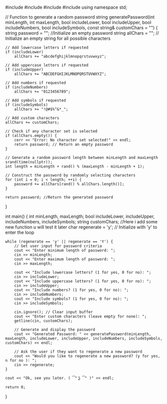 #include <iostream>
#include <cstdlib>
#include <ctime>
#include <string>
using namespace std;

// Function to generate a random password
string generatePassword(int minLength, int maxLength, bool includeLower, bool includeUpper, bool includeNumbers, bool includeSymbols, const string& customChars = "") {
    string password = ""; //Initialize an empty password
    string allChars = ""; // Initialize an empty string for all possible characters

    // Add lowercase letters if requested
    if (includeLower)
        allChars += "abcdefghijklmnopqrstuvwxyz";

    // Add uppercase letters if requested
    if (includeUpper)
        allChars += "ABCDEFGHIJKLMNOPQRSTUVWXYZ";

    // Add numbers if requested
    if (includeNumbers)
        allChars += "0123456789";

    // Add symbols if requested
    if (includeSymbols)
        allChars += "!@#$%^&*_";

    // Add custom characters
    allChars += customChars;

    // Check if any character set is selected
    if (allChars.empty()) {
        cerr << "Error: No character set selected!" << endl;
        return password; // Return an empty password
    }

    // Generate a random password length between minLength and maxLength
    srand(time(nullptr));
    int length = minLength + rand() % (maxLength - minLength + 1);

    // Construct the password by randomly selecting characters
    for (int i = 0; i < length; ++i) {
        password += allChars[rand() % allChars.length()];
    }

    return password; //Return the generated password
}

int main() {
    int minLength, maxLength;
    bool includeLower, includeUpper, includeNumbers, includeSymbols;
    string customChars;
    //Here i add some new function u will test it later 
    char regenerate = 'y'; // Initialize with 'y' to enter the loop

    while (regenerate == 'y' || regenerate == 'Y') {
        // Get user input for password criteria
        cout << "Enter minimum length of password: ";
        cin >> minLength;
        cout << "Enter maximum length of password: ";
        cin >> maxLength;

        cout << "Include lowercase letters? (1 for yes, 0 for no): ";
        cin >> includeLower;
        cout << "Include uppercase letters? (1 for yes, 0 for no): ";
        cin >> includeUpper;
        cout << "Include numbers? (1 for yes, 0 for no): ";
        cin >> includeNumbers;
        cout << "Include symbols? (1 for yes, 0 for no): ";
        cin >> includeSymbols;

        cin.ignore(); // Clear input buffer
        cout << "Enter custom characters (leave empty for none): ";
        getline(cin, customChars);

        // Generate and display the password
        cout << "Generated Password: " << generatePassword(minLength, maxLength, includeLower, includeUpper, includeNumbers, includeSymbols, customChars) << endl;

        // Ask the user if they want to regenerate a new password
        cout << "Would you like to regenerate a new password? (y for yes, n for no ): ";
        cin >> regenerate;
    }

    cout << "Ok, see you later. ( ͡° ͜ʖ ͡° )" << endl;

    return 0;
}

